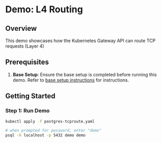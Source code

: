 # Demo: L4 Routing

## Overview

This demo showcases how the Kubernetes Gateway API can route TCP requests (Layer 4)

## Prerequisites

1. **Base Setup**: Ensure the base setup is completed before running this demo. Refer to [base setup
   instructions](../../README.md) for instructions.

## Getting Started

### Step 1: Run Demo

```sh
kubectl apply -f postgres-tcproute.yaml

# when prompted for password, enter "demo"
psql -h localhost -p 5432 demo demo
```
